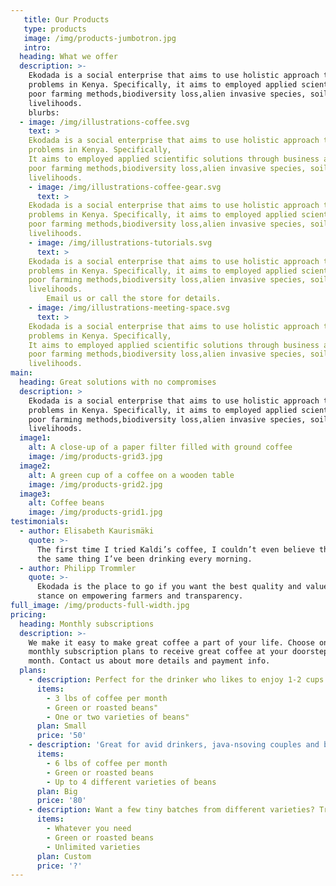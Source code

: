 ```yaml
---
   title: Our Products
   type: products
   image: /img/products-jumbotron.jpg
   intro:
  heading: What we offer
  description: >-
    Ekodada is a social enterprise that aims to use holistic approach to solve local environmental and socio-economic
    problems in Kenya. Specifically, it aims to employed applied scientific solutions through business approaches to climate change,
    poor farming methods,biodiversity loss,alien invasive species, soil degradation,food security and unsustainable
    livelihoods.
    blurbs:
  - image: /img/illustrations-coffee.svg
    text: >
    Ekodada is a social enterprise that aims to use holistic approach to solve local environmental and socio-economic
    problems in Kenya. Specifically, 
    It aims to employed applied scientific solutions through business approaches to climate change,
    poor farming methods,biodiversity loss,alien invasive species, soil degradation,food security and unsustainable
    livelihoods.
    - image: /img/illustrations-coffee-gear.svg
      text: >
    Ekodada is a social enterprise that aims to use holistic approach to solve local environmental and socio-economic
    problems in Kenya. Specifically, it aims to employed applied scientific solutions through business approaches to climate change,
    poor farming methods,biodiversity loss,alien invasive species, soil degradation,food security and unsustainable
    livelihoods.
    - image: /img/illustrations-tutorials.svg
      text: >
    Ekodada is a social enterprise that aims to use holistic approach to solve local environmental and socio-economic
    problems in Kenya. Specifically, it aims to employed applied scientific solutions through business approaches to climate change,
    poor farming methods,biodiversity loss,alien invasive species, soil degradation,food security and unsustainable
    livelihoods.
        Email us or call the store for details.
    - image: /img/illustrations-meeting-space.svg
      text: >
    Ekodada is a social enterprise that aims to use holistic approach to solve local environmental and socio-economic
    problems in Kenya. Specifically,
    It aims to employed applied scientific solutions through business approaches to climate change,
    poor farming methods,biodiversity loss,alien invasive species, soil degradation,food security and unsustainable
    livelihoods.
main:
  heading: Great solutions with no compromises
  description: >
    Ekodada is a social enterprise that aims to use holistic approach to solve local environmental and socio-economic
    problems in Kenya. Specifically, it aims to employed applied scientific solutions through business approaches to climate change,
    poor farming methods,biodiversity loss,alien invasive species, soil degradation,food security and unsustainable
    livelihoods.
  image1:
    alt: A close-up of a paper filter filled with ground coffee
    image: /img/products-grid3.jpg
  image2:
    alt: A green cup of a coffee on a wooden table
    image: /img/products-grid2.jpg
  image3:
    alt: Coffee beans
    image: /img/products-grid1.jpg
testimonials:
  - author: Elisabeth Kaurismäki
    quote: >-
      The first time I tried Kaldi’s coffee, I couldn’t even believe that was
      the same thing I’ve been drinking every morning.
  - author: Philipp Trommler
    quote: >-
      Ekodada is the place to go if you want the best quality and value for money solutions. I love their
      stance on empowering farmers and transparency.
full_image: /img/products-full-width.jpg
pricing:
  heading: Monthly subscriptions
  description: >-
    We make it easy to make great coffee a part of your life. Choose one of our
    monthly subscription plans to receive great coffee at your doorstep each
    month. Contact us about more details and payment info.
  plans:
    - description: Perfect for the drinker who likes to enjoy 1-2 cups per day.
      items:
        - 3 lbs of coffee per month
        - Green or roasted beans"
        - One or two varieties of beans"
      plan: Small
      price: '50'
    - description: 'Great for avid drinkers, java-nsoving couples and bigger crowds'
      items:
        - 6 lbs of coffee per month
        - Green or roasted beans
        - Up to 4 different varieties of beans
      plan: Big
      price: '80'
    - description: Want a few tiny batches from different varieties? Try our custom plan
      items:
        - Whatever you need
        - Green or roasted beans
        - Unlimited varieties
      plan: Custom
      price: '?'
---
```




